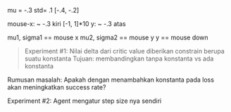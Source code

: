 mu = -.3
std= .1
[-.4, -.2]


mouse-x: ~ -.3 kiri  [-1, 1]*10
y: ~ -.3 atas

mu1, sigma1 == mouse x
mu2, sigma2 == mouse y
y == mouse down


> Experiment #1: 
  Nilai delta dari critic value diberikan constrain berupa suatu konstanta
  Tujuan: membandingkan tanpa konstanta vs ada konstanta
  
  Rumusan masalah:
    Apakah dengan menambahkan konstanta pada loss akan meningkatkan success rate?

Experiment #2: 
  Agent mengatur step size nya sendiri